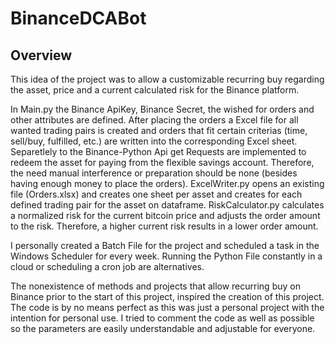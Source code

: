 # BinanceDCABot

## Overview

This idea of the project was to allow a customizable recurring buy regarding the asset, price and a current calculated risk for the Binance platform. 

In Main.py the Binance ApiKey,  Binance Secret, the wished for orders and other attributes are defined. After placing the orders a Excel file for all wanted trading pairs is created and orders that fit certain criterias (time, sell/buy, fulfilled, etc.) are written into the corresponding Excel sheet. Separetlely to the Binance-Python Api get Requests are implemented to redeem the asset for paying from the flexible savings account. Therefore, the need manual interference or preparation should be none (besides having enough money to place the orders).
ExcelWriter.py opens an existing file (Orders.xlsx) and creates one sheet per asset and creates for each defined trading pair for the asset on dataframe.
RiskCalculator.py calculates a normalized risk for the current bitcoin price and adjusts the order amount to the risk. Therefore, a higher current risk results in a lower order amount.

I personally created a Batch File for the project and scheduled a task in the Windows Scheduler for every week. Running the Python File constantly in a cloud or scheduling a cron job are alternatives.

The nonexistence of methods and projects that allow recurring buy on Binance prior to the start of this project, inspired the creation of this project. The code is by no means perfect as this was just a personal project with the intention for personal use. I tried to comment the code as well as possible so the parameters are easily understandable and adjustable for everyone.






